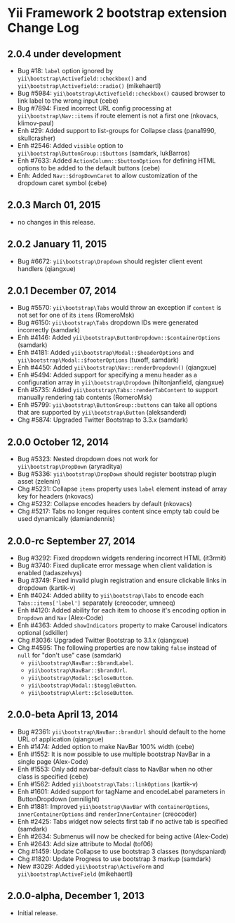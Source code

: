 Yii Framework 2 bootstrap extension Change Log
==============================================

2.0.4 under development
-----------------------

- Bug #18: `label` option ignored by `yii\bootstrap\Activefield::checkbox()` and `yii\bootstrap\Activefield::radio()` (mikehaertl)
- Bug #5984: `yii\bootstrap\Activefield::checkbox()` caused browser to link label to the wrong input (cebe)
- Bug #7894: Fixed incorrect URL config processing at `yii\bootstrap\Nav::items` if route element is not a first one (nkovacs, klimov-paul)
- Enh #29: Added support to list-groups for Collapse class (pana1990, skullcrasher)
- Enh #2546: Added `visible` option to `yii\bootstrap\ButtonGroup::$buttons` (samdark, lukBarros)
- Enh #7633: Added `ActionColumn::$buttonOptions` for defining HTML options to be added to the default buttons (cebe)
- Enh: Added `Nav::$dropDownCaret` to allow customization of the dropdown caret symbol (cebe)


2.0.3 March 01, 2015
--------------------

- no changes in this release.


2.0.2 January 11, 2015
----------------------

- Bug #6672: `yii\bootstrap\Dropdown` should register client event handlers (qiangxue)


2.0.1 December 07, 2014
-----------------------

- Bug #5570: `yii\bootstrap\Tabs` would throw an exception if `content` is not set for one of its `items` (RomeroMsk)
- Bug #6150: `yii\bootstrap\Tabs` dropdown IDs were generated incorrectly (samdark)
- Enh #4146: Added `yii\bootstrap\ButtonDropdown::$containerOptions` (samdark)
- Enh #4181: Added `yii\bootstrap\Modal::$headerOptions` and `yii\bootstrap\Modal::$footerOptions` (tuxoff, samdark)
- Enh #4450: Added `yii\bootstrap\Nav::renderDropdown()` (qiangxue)
- Enh #5494: Added support for specifying a menu header as a configuration array in `yii\bootstrap\Dropdown` (hiltonjanfield, qiangxue)
- Enh #5735: Added `yii\bootstrap\Tabs::renderTabContent` to support manually rendering tab contents (RomeroMsk)
- Enh #5799: `yii\bootstrap\ButtonGroup::buttons` can take all options that are supported by `yii\bootstrap\Button` (aleksanderd)
- Chg #5874: Upgraded Twitter Bootstrap to 3.3.x (samdark)


2.0.0 October 12, 2014
----------------------

- Bug #5323: Nested dropdown does not work for `yii\bootstrap\DropDown` (aryraditya)
- Bug #5336: `yii\bootstrap\DropDown` should register bootstrap plugin asset (zelenin)
- Chg #5231: Collapse `items` property uses `label` element instead of array key for headers (nkovacs)
- Chg #5232: Collapse encodes headers by default (nkovacs)
- Chg #5217: Tabs no longer requires content since empty tab could be used dynamically (damiandennis)


2.0.0-rc September 27, 2014
---------------------------

- Bug #3292: Fixed dropdown widgets rendering incorrect HTML (it3rmit)
- Bug #3740: Fixed duplicate error message when client validation is enabled (tadaszelvys)
- Bug #3749: Fixed invalid plugin registration and ensure clickable links in dropdown (kartik-v)
- Enh #4024: Added ability to `yii\bootstrap\Tabs` to encode each `Tabs::items['label']` separately (creocoder, umneeq)
- Enh #4120: Added ability for each item to choose it's encoding option in `Dropdown` and `Nav` (Alex-Code)
- Enh #4363: Added `showIndicators` property to make Carousel indicators optional (sdkiller)
- Chg #3036: Upgraded Twitter Bootstrap to 3.1.x (qiangxue)
- Chg #4595: The following properties are now taking `false` instead of `null` for "don't use" case (samdark)
  - `yii\bootstrap\NavBar::$brandLabel`.
  - `yii\bootstrap\NavBar::$brandUrl`.
  - `yii\bootstrap\Modal::$closeButton`.
  - `yii\bootstrap\Modal::$toggleButton`.
  - `yii\bootstrap\Alert::$closeButton`.

2.0.0-beta April 13, 2014
-------------------------

- Bug #2361: `yii\bootstrap\NavBar::brandUrl` should default to the home URL of application (qiangxue)
- Enh #1474: Added option to make NavBar 100% width (cebe)
- Enh #1552: It is now possible to use multiple bootstrap NavBar in a single page (Alex-Code)
- Enh #1553: Only add navbar-default class to NavBar when no other class is specified (cebe)
- Enh #1562: Added `yii\bootstrap\Tabs::linkOptions` (kartik-v)
- Enh #1601: Added support for tagName and encodeLabel parameters in ButtonDropdown (omnilight)
- Enh #1881: Improved `yii\bootstrap\NavBar` with `containerOptions`, `innerContainerOptions` and `renderInnerContainer` (creocoder)
- Enh #2425: Tabs widget now selects first tab if no active tab is specified (samdark)
- Enh #2634: Submenus will now be checked for being active (Alex-Code)
- Enh #2643: Add size attribute to Modal (tof06)
- Chg #1459: Update Collapse to use bootstrap 3 classes (tonydspaniard)
- Chg #1820: Update Progress to use bootstrap 3 markup (samdark)
- New #3029: Added `yii\bootstrap\ActiveForm` and `yii\bootstrap\ActiveField` (mikehaertl)

2.0.0-alpha, December 1, 2013
-----------------------------

- Initial release.
